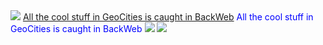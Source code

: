 <img src="https://web.archive.org/web/19970315044125im_/http://www1.geocities.com/pictures/sponsor/backweb_fly.gif">
<span style="text-decoration: underline;">All the cool stuff in GeoCities is caught in BackWeb</span> <font color="#0000FF">All the cool stuff in GeoCities is caught in BackWeb</font>
<img src="https://web.archive.org/web/19970315042826im_/http://www1.geocities.com/pictures/new/home_mast_new_2.gif">
<img src="https://web.archive.org/web/19970315042834im_/http://www1.geocities.com/pictures/new/home_sidebar1.gif">
